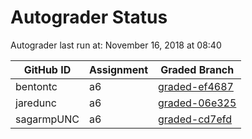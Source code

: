 # Autograder Status
Autograder last run at: November 16, 2018 at 08:40

| GitHub ID | Assignment | Graded Branch |
|-----------|------------|---------------|
| bentontc | a6 | [graded-ef4687](https://github.com/Fall2018COMP401-001/a6-bentontc/tree/graded-ef4687) | 
| jaredunc | a6 | [graded-06e325](https://github.com/Fall2018COMP401-001/a6-jaredunc/tree/graded-06e325) | 
| sagarmpUNC | a6 | [graded-cd7efd](https://github.com/Fall2018COMP401-001/a6-sagarmpUNC/tree/graded-cd7efd) | 
